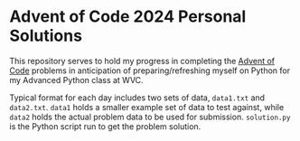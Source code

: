 # Advent of Code 2024 Personal Solutions
This repository serves to hold my progress in completing the [Advent of Code](https://adventofcode.com/2024 "Advent of Code 2024 Homepage") problems in anticipation of preparing/refreshing myself on Python for my Advanced Python class at WVC.

Typical format for each day includes two sets of data, `data1.txt` and `data2.txt`. `data1` holds a smaller example set of data to test against, while `data2` holds the actual problem data to be used for submission. `solution.py` is the Python script run to get the problem solution.